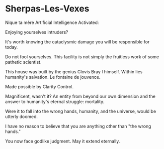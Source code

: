 # Sherpas-Les-Vexes
Nique ta mère
Artificial Intelligence Activated:

Enjoying yourselves intruders?

It's worth knowing the cataclysmic damage you will be responsible for today.

Do not fool yourselves. This facility is not simply the fruitless work of some pathetic scientist.

This house was built by the genius Clovis Bray I himself. Within lies humanity's salvation. Le fontaine de jouvence.

Made possible by Clarity Control.

Magnificent, wasn't it? An entity from beyond our own dimension and the answer to humanity's eternal struggle: mortality.

Were it to fall into the wrong hands, humanity, and the universe, would be utterly doomed.

I have no reason to believe that you are anything other than "the wrong hands."

You now face godlike judgment. May it extend eternally.

